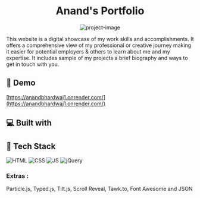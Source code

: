 <h1 align="center" id="title">Anand's Portfolio</h1>

<p align="center"><img src="https://socialify.git.ci/anandbhardwaj456/ANAND_PORTFOLIO/image?description=1&amp;font=Bitter&amp;language=1&amp;name=1&amp;owner=1&amp;pattern=Circuit%20Board&amp;theme=Dark" alt="project-image"></p>

<p id="description">This website is a digital showcase of my work skills and accomplishments. It offers a comprehensive view of my professional or creative journey making it easier for potential employers &amp; others to learn about me and my expertise. It includes sample of my projects a brief biography and ways to get in touch with you.</p>

<h2>🚀 Demo</h2>

[https://anandbhardwaj1.onrender.com/](https://anandbhardwaj1.onrender.com/)

  
<h2>💻 Built with</h2>


## 📌 Tech Stack
![HTML](https://img.shields.io/badge/html5%20-%23E34F26.svg?&style=for-the-badge&logo=html5&logoColor=white)
![CSS](https://img.shields.io/badge/css3%20-%231572B6.svg?&style=for-the-badge&logo=css3&logoColor=white)
![JS](https://img.shields.io/badge/javascript%20-%23323330.svg?&style=for-the-badge&logo=javascript&logoColor=%23F7DF1E)
<img alt="jQuery" src="https://img.shields.io/badge/jquery-%230769AD.svg?style=for-the-badge&logo=jquery&logoColor=white"/>

### Extras : 
Particle.js, Typed.js, Tilt.js, Scroll Reveal, Tawk.to, Font Awesome and JSON
